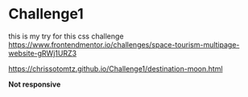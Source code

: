 # Challenge1
 
this is my try for this css challenge https://www.frontendmentor.io/challenges/space-tourism-multipage-website-gRWj1URZ3


https://chrissotomtz.github.io/Challenge1/destination-moon.html


**Not responsive**
